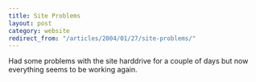 ```yaml
---
title: Site Problems
layout: post
category: website
redirect_from: "/articles/2004/01/27/site-problems/"
---
```

Had some problems with the site harddrive for a couple of days but now everything seems to be working again.
